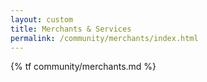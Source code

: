 ```yaml
---
layout: custom
title: Merchants & Services
permalink: /community/merchants/index.html
---
```

{% tf community/merchants.md %}